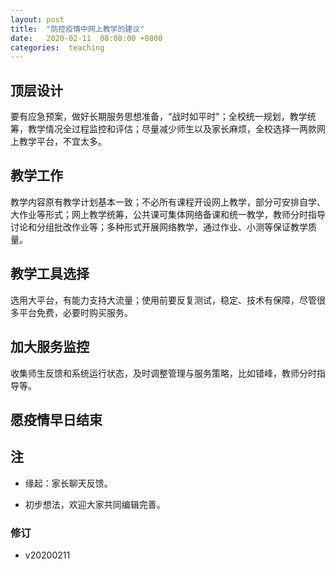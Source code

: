 ```yaml
---
layout: post
title:  "防控疫情中网上教学的建议"
date:   2020-02-11  08:08:00 +0800
categories:  teaching
---
```



## 顶层设计

要有应急预案，做好长期服务思想准备，“战时如平时"；全校统一规划，教学统筹，教学情况全过程监控和评估；尽量减少师生以及家长麻烦，全校选择一两款网上教学平台，不宜太多。

## 教学工作

教学内容原有教学计划基本一致；不必所有课程开设网上教学，部分可安排自学、大作业等形式；网上教学统筹，公共课可集体网络备课和统一教学，教师分时指导讨论和分组批改作业等；多种形式开展网络教学，通过作业、小测等保证教学质量。

## 教学工具选择

选用大平台，有能力支持大流量；使用前要反复测试，稳定、技术有保障，尽管很多平台免费，必要时购买服务。

## 加大服务监控

收集师生反馈和系统运行状态，及时调整管理与服务策略，比如错峰，教师分时指导等。



## 愿疫情早日结束



## 注

- 缘起：家长聊天反馈。

- 初步想法，欢迎大家共同编辑完善。

### 修订
- v20200211
